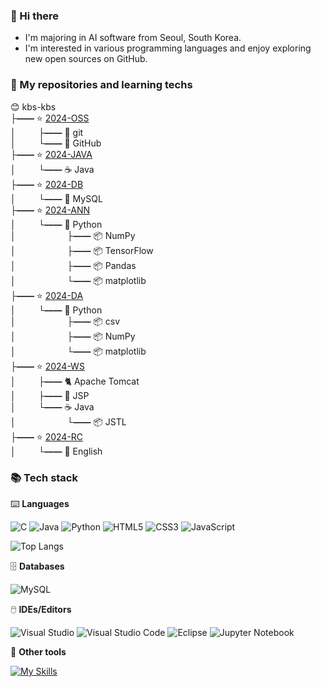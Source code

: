 ### 👋 Hi there

- I'm majoring in AI software from Seoul, South Korea.
- I'm interested in various programming languages
and enjoy exploring new open sources on GitHub.      

### 🍱 My repositories and learning techs    

😊 kbs-kbs      
**├&mdash;&mdash;** ⭐ [2024-OSS](https://github.com/kbs-kbs/2024-OSS)    
**│** &emsp;&emsp; **├&mdash;&mdash;** 🔱 git   
**│** &emsp;&emsp; **└&mdash;&mdash;** 🐙 GitHub   
**├&mdash;&mdash;** ⭐ [2024-JAVA](https://github.com/kbs-kbs/2024-JAVA)   
**│** &emsp;&emsp; **└&mdash;&mdash;** ☕ Java    
**├&mdash;&mdash;** ⭐ [2024-DB](https://github.com/kbs-kbs/2024-DB)   
**│** &emsp;&emsp; **└&mdash;&mdash;** 🐬 MySQL   
**├&mdash;&mdash;** ⭐ [2024-ANN](https://github.com/kbs-kbs/2024-ANN)   
**│** &emsp;&emsp; **└&mdash;&mdash;** 🐍 Python        
**│** &emsp;&emsp; &emsp;&emsp;&emsp; **├&mdash;&mdash;** 📦 NumPy     
**│** &emsp;&emsp; &emsp;&emsp;&emsp; **├&mdash;&mdash;** 📦 TensorFlow     
**│** &emsp;&emsp; &emsp;&emsp;&emsp; **├&mdash;&mdash;** 📦 Pandas   
**│** &emsp;&emsp; &emsp;&emsp;&emsp; **└&mdash;&mdash;** 📦 matplotlib   
**├&mdash;&mdash;** ⭐ [2024-DA](https://github.com/kbs-kbs/2024-DA)   
**│** &emsp;&emsp; **└&mdash;&mdash;** 🐍 Python  
**│** &emsp;&emsp; &emsp;&emsp;&emsp; **├&mdash;&mdash;** 📦 csv           
**│** &emsp;&emsp; &emsp;&emsp;&emsp; **├&mdash;&mdash;** 📦 NumPy           
**│** &emsp;&emsp; &emsp;&emsp;&emsp; **└&mdash;&mdash;** 📦 matplotlib      
**├&mdash;&mdash;** ⭐ [2024-WS](https://github.com/kbs-kbs/2024-WS)   
**│** &emsp;&emsp; **├&mdash;&mdash;** 🐈 Apache Tomcat   
**│** &emsp;&emsp; **├&mdash;&mdash;** 🔄 JSP   
**│** &emsp;&emsp; **└&mdash;&mdash;** ☕ Java    
**│** &emsp;&emsp; &emsp;&emsp;&emsp; **└&mdash;&mdash;** 📦 JSTL   
**├&mdash;&mdash;** ⭐ [2024-RC](https://github.com/kbs-kbs/2024-RC)   
**│** &emsp;&emsp; **└&mdash;&mdash;** 🍔 English     

### 📚 Tech stack
⌨️ **Languages**

![C](https://img.shields.io/badge/c-%2300599C.svg?style=for-the-badge&logo=c&logoColor=white)
![Java](https://img.shields.io/badge/java-%23ED8B00.svg?style=for-the-badge&logo=openjdk&logoColor=white)
![Python](https://img.shields.io/badge/python-3670A0?style=for-the-badge&logo=python&logoColor=ffdd54)
![HTML5](https://img.shields.io/badge/html5-%23E34F26.svg?style=for-the-badge&logo=html5&logoColor=white)
![CSS3](https://img.shields.io/badge/css3-%231572B6.svg?style=for-the-badge&logo=css3&logoColor=white)
![JavaScript](https://img.shields.io/badge/javascript-%23323330.svg?style=for-the-badge&logo=javascript&logoColor=%23F7DF1E)
   
![Top Langs](https://github-readme-stats.vercel.app/api/top-langs/?username=kbs-kbs&layout=compact)

🗄️ **Databases**

![MySQL](https://img.shields.io/badge/mysql-4479A1.svg?style=for-the-badge&logo=mysql&logoColor=white)

🖱️ **IDEs/Editors**

![Visual Studio](https://img.shields.io/badge/Visual%20Studio-5C2D91.svg?style=for-the-badge&logo=visual-studio&logoColor=white)
![Visual Studio Code](https://img.shields.io/badge/Visual%20Studio%20Code-0078d7.svg?style=for-the-badge&logo=visual-studio-code&logoColor=white)
![Eclipse](https://img.shields.io/badge/Eclipse-FE7A16.svg?style=for-the-badge&logo=Eclipse&logoColor=white)
![Jupyter Notebook](https://img.shields.io/badge/jupyter-%23FA0F00.svg?style=for-the-badge&logo=jupyter&logoColor=white)

🧰 **Other tools**

[![My Skills](https://skillicons.dev/icons?i=git,github,figma)](https://skillicons.dev)



